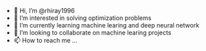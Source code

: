 - 👋 Hi, I’m @rhiray1996
- 👀 I’m interested in solving optimization problems
- 🌱 I’m currently learning machine learing and deep neural network
- 💞️ I’m looking to collaborate on machine learing projects
- 📫 How to reach me ...

<!---
rhiray1996/rhiray1996 is a ✨ special ✨ repository because its `README.md` (this file) appears on your GitHub profile.
You can click the Preview link to take a look at your changes.
--->
